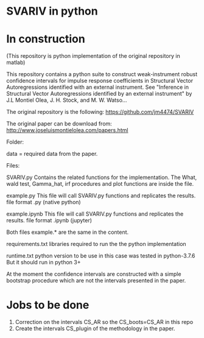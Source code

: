 # SVARIV in python 

# In construction

(This repository is python implementation of the original repository in matlab)

This repository contains a python suite to construct weak-instrument robust confidence intervals for impulse response coefficients in Structural Vector Autoregressions identified with an external instrument. See "Inference in Structural Vector Autoregressions identified by an external instrument" by J.L Montiel Olea, J. H. Stock, and M. W. Watso…

The original repository is the following: https://github.com/jm4474/SVARIV

The original paper can be download from: http://www.joseluismontielolea.com/papers.html 


Folder:

data = required data from the paper. 

Files:

SVARIV.py
Contains the related functions for the implementation. The What, wald test, Gamma_hat, irf procedures and plot functions are inside the file.

example.py
This file will call SVARIV.py functions and replicates the results. file format .py (native python)

example.ipynb
This file will call SVARIV.py functions and replicates the results. file format .ipynb (jupyter)

Both files example.* are the same in the content.

requirements.txt
libraries required to run the the python implementation

runtime.txt
python version to be use in this case was tested in python-3.7.6
But it should run in python 3+

At the moment the confidence intervals are constructed with a simple bootstrap procedure which are not the intervals presented
in the paper. 

# Jobs to be done

1. Correction on the intervals CS_AR so the CS_boots=CS_AR in this repo 
2. Create the intervals CS_plugin of the methodology in the paper.













